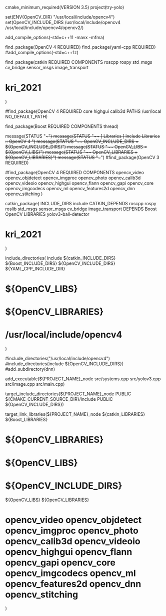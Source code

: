 cmake_minimum_required(VERSION 3.5)
project(try-yolo)

set(ENV{OpenCV_DIR} "/usr/local/include/opencv4")
set(OpenCV_INCLUDE_DIRS /usr/local/include/opencv4 /usr/local/include/opencv4/opencv2/)

add_compile_options(-std=c++11 -mavx -mfma)


find_package(OpenCV 4 REQUIRED)
find_package(yaml-cpp REQUIRED)
#add_compile_options(-std=c++1z)

find_package(catkin REQUIRED COMPONENTS roscpp rospy std_msgs cv_bridge sensor_msgs image_transport
#        kri_2021
)

#find_package(OpenCV 4 REQUIRED core highgui calib3d PATHS /usr/local NO_DEFAULT_PATH)

find_package(Boost REQUIRED COMPONENTS thread)

message(STATUS "~~~~~~~~~~~~~~~~~~~~~~~~~~~~~~~~~~~~~~~~~~~~~~~~~")
message(STATUS "~~ [ Libraries ] Include Libraries :: OpenCV 4 ")
message(STATUS "~~ OpenCV_INCLUDE_DIRS = ${OpenCV_INCLUDE_DIRS}")
message(STATUS "~~ OpenCV_LIBS = ${OpenCV_LIBS}")
message(STATUS "~~ OpenCV_LIBRARIES = ${OpenCV_LIBRARIES}")
message(STATUS "~~~~~~~~~~~~~~~~~~~~~~~~~~~~~~~~~~~~~~~~~~~~~~~~~")
#find_package(OpenCV 3 REQUIRED)

#find_package(OpenCV 4 REQUIRED COMPONENTS opencv_video opencv_objdetect opencv_imgproc opencv_photo opencv_calib3d opencv_videoio opencv_highgui opencv_flann opencv_gapi opencv_core opencv_imgcodecs opencv_ml opencv_features2d opencv_dnn opencv_stitching )



catkin_package(
INCLUDE_DIRS include
CATKIN_DEPENDS roscpp
rospy
roslib
std_msgs
sensor_msgs
cv_bridge
image_transport
DEPENDS Boost OpenCV
LIBRARIES yolov3-ball-detector
#        kri_2021
)

include_directories(
include
${catkin_INCLUDE_DIRS}
${Boost_INCLUDE_DIRS}
${OpenCV_INCLUDE_DIRS}
${YAML_CPP_INCLUDE_DIR}
#        ${OpenCV_LIBS}
#        ${OpenCV_LIBRARIES}
#        /usr/local/include/opencv4
)

#include_directories("/usr/local/include/opencv4")
#include_directories(include ${OpenCV_INCLUDE_DIRS})
#add_subdirectory(dnn)

add_executable(${PROJECT_NAME}_node src/systems.cpp src/yolov3.cpp src/image.cpp src/main.cpp)

target_include_directories(${PROJECT_NAME}_node
PUBLIC ${CMAKE_CURRENT_SOURCE_DIR}/include
PUBLIC ${OpenCV_INCLUDE_DIRS})

target_link_libraries(${PROJECT_NAME}_node
${catkin_LIBRARIES}
${Boost_LIBRARIES}
#        ${OpenCV_LIBRARIES}
#        ${OpenCV_LIBS}
#                ${OpenCV_INCLUDE_DIRS}
${OpenCV_LIBS}
${OpenCV_LIBRARIES}
#        opencv_video opencv_objdetect opencv_imgproc opencv_photo opencv_calib3d opencv_videoio opencv_highgui opencv_flann opencv_gapi opencv_core opencv_imgcodecs opencv_ml opencv_features2d opencv_dnn opencv_stitching
)

